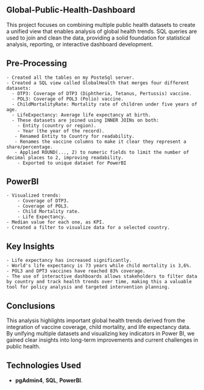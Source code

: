 ## Global-Public-Health-Dashboard

This project focuses on combining multiple public health datasets to create a unified view that enables analysis of global health trends. SQL queries are used to join and clean the data, providing a solid foundation for statistical analysis, reporting, or interactive dashboard development.

## **Pre-Processing**
    - Created all the tables on my PosteSql server.
    - Created a SQL view called GlobalHealth that merges four different datasets:
      - DTP3: Coverage of DTP3 (Diphtheria, Tetanus, Pertussis) vaccine.
      - POL3: Coverage of POL3 (Polio) vaccine.
      - ChildMortalityRate: Mortality rate of children under five years of age.
      - LifeExpectancy: Average life expectancy at birth.
      - These datasets are joined using INNER JOINs on both:
        - Entity (country or region).
        - Year (the year of the record).
       - Renamed Entity to Country for readability.
       - Renames the vaccine columns to make it clear they represent a share/percentage.
       - Applied ROUND(..., 2) to numeric fields to limit the number of decimal places to 2, improving readability.
        - Exported to unique dataset for PowerBI

## **PowerBI**
    - Visualized trends:
        - Coverage of DTP3.
        - Coverage of POL3.
        - Child Mortality rate.
        - Life Expectancy.
    - Median value for each one, as KPI.
    - Created a filter to visualize data for a selected country.

## **Key Insights**
    - Life expectancy has increased significantly.
    - World's life expectancy is 73 years while child mortality is 3,6%.
    - POL3 and DPT3 vaccines have reached 83% coverage.  
    - The use of interactive dashboards allows stakeholders to filter data by country and track health trends over time, making this a valuable tool for policy analysis and targeted intervention planning.

## **Conclusions**     
This analysis highlights important global health trends derived from the integration of vaccine coverage, child mortality, and life expectancy data. By unifying multiple datasets and visualizing key indicators in Power BI, we gained clear insights into long-term improvements and current challenges in public health.

## **Technologies Used**
- **pgAdmin4**, **SQL**, **PowerBI**.
